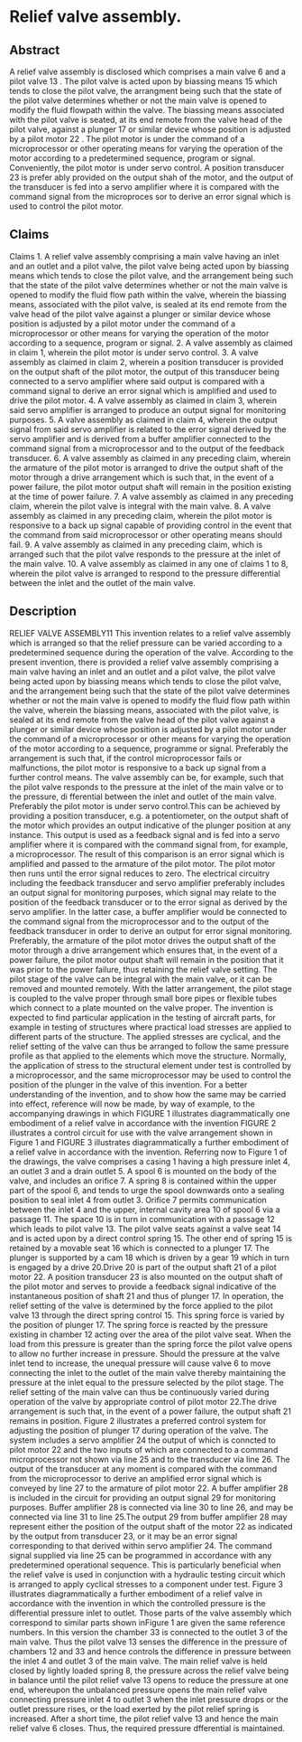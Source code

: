 # Relief valve assembly.

## Abstract
A relief valve assembly is disclosed which comprises a main valve 6 and a pilot valve 13 . The pilot valve is acted upon by biassing means 15 which tends to close the pilot valve, the arrangment being such that the state of the pilot valve determines whether or not the main valve is opened to modify the fluid flowpath within the valve. The biassing means associated with the pilot valve is seated, at its end remote from the valve head of the pilot valve, against a plunger 17 or similar device whose position is adjusted by a pilot motor 22 . The pilot motor is under the command of a microprocessor or other operating means for varying the operation of the motor according to a predetermined sequence, program or signal. Conveniently, the pilot motor is under servo control. A position transducer 23 is prefer ably provided on the output shah of the motor, and the output of the transducer is fed into a servo amplifier where it is compared with the command signal from the microproces sor to derive an error signal which is used to control the pilot motor.

## Claims
Claims 1. A relief valve assembly comprising a main valve having an inlet and an outlet and a pilot valve, the pilot valve being acted upon by biassing means which tends to close the pilot valve, and the arrangement being such that the state of the pilot valve determines whether or not the main valve is opened to modify the fluid flow path within the valve, wherein the biassing means, associated with the pilot valve, is sealed at its end remote from the valve head of the pilot valve against a plunger or similar device whose position is adjusted by a pilot motor under the command of a microprocessor or other means for varying the operation of the motor according to a sequence, program or signal. 2. A valve assembly as claimed in claim 1, wherein the pilot motor is under servo control. 3. A valve assembly as claimed in claim 2, wherein a position transducer is provided on the output shaft of the pilot motor, the output of this transducer being connected to a servo amplifier where said output is compared with a command signal to derive an error signal which is amplified and used to drive the pilot motor. 4. A valve assembly as claimed in claim 3, wherein said servo amplifier is arranged to produce an output signal for monitoring purposes. 5. A valve assembly as claimed in claim 4, wherein the output signal from said servo amplifier is related to the error signal derived by the servo amplifier and is derived from a buffer amplifier connected to the command signal from a microprocessor and to the output of the feedback transducer. 6. A valve assembly as claimed in any preceding claim, wherein the armature of the pilot motor is arranged to drive the output shaft of the motor through a drive arrangement which is such that, in the event of a power failure, the pilot motor output shaft will remain in the position existing at the time of power failure. 7. A valve assembly as claimed in any preceding claim, wherein the pilot valve is integral with the main valve. 8. A valve assembly as claimed in any preceding claim, wherein the pilot motor is responsive to a back up signal capable of providing control in the event that the command from said microprocessor or other operating means should fail. 9. A valve assembly as claimed in any preceding claim, which is arranged such that the pilot valve responds to the pressure at the inlet of the main valve. 10. A valve assembly as claimed in any one of claims 1 to 8, wherein the pilot valve is arranged to respond to the pressure differential between the inlet and the outlet of the main valve.

## Description
RELIEF VALVE ASSEMBLY11 This invention relates to a relief valve assembly which is arranged so that the relief pressure can be varied according to a predetermined sequence during the operation of the valve. According to the present invention, there is provided a relief valve assembly comprising a main valve having an inlet and an outlet and a pilot valve, the pilot valve being acted upon by biassing means which tends to close the pilot valve, and the arrangement being such that the state of the pilot valve determines whether or not the main valve is opened to modify the fluid flow path within the valve, wherein the biassing means, associated with the pilot valve, is sealed at its end remote from the valve head of the pilot valve against a plunger or similar device whose position is adjusted by a pilot motor under the command of a microprocessor or other means for varying the operation of the motor according to a sequence, programme or signal. Preferably the arrangement is such that, if the control microprocessor fails or malfunctions, the pilot motor is responsive to a back up signal from a further control means. The valve assembly can be, for example, such that the pilot valve responds to the pressure at the inlet of the main valve or to the pressure, di fferential between the inlet and outlet of the main valve. Preferably the pilot motor is under servo control.This can be achieved by providing a position transducer, e.g. a potentiometer, on the output shaft of the motor which provides an output indicative of the plunger position at any instance. This output is used as a feedback signal and is fed into a servo amplifier where it is compared with the command signal from, for example, a microprocessor. The result of this comparison is an error signal which is amplified and passed to the armature of the pilot motor. The pilot motor then runs until the error signal reduces to zero. The electrical circuitry including the feedback transducer and servo amplifier preferably includes an output signal for monitoring purposes, which signal may relate to the position of the feedback transducer or to the error signal as derived by the servo amplifier. In the latter case, a buffer amplifier would be connected to the command signal from the microprocessor and to the output of the feedback transducer in order to derive an output for error signal monitoring. Preferably, the armature of the pilot motor drives the output shaft of the motor through a drive arrangement which ensures that, in the event of a power failure, the pilot motor output shaft will remain in the position that it was prior to the power failure, thus retaining the relief valve setting. The pilot stage of the valve can be integral with the main valve, or it can be removed and mounted remotely. With the latter arrangement, the pilot stage is coupled to the valve proper through small bore pipes or flexible tubes which connect to a plate mounted on the valve proper. The invention is expected to find particular application in the testing of aircraft parts, for example in testing of structures where practical load stresses are applied to different parts of the structure. The applied stresses are cyclical, and the relief setting of the valve can thus be arranged to follow the same pressure profile as that applied to the elements which move the structure. Normally, the application of stress to the structural element under test is controlled by a microprocessor, and the same microprocessor may be used to control the position of the plunger in the valve of this invention. For a better understanding of the invention, and to show how the same may be carried into effect, reference will now be made, by way of example, to the accompanying drawings in which FIGURE 1 illustrates diagrammatically one embodiment of a relief valve in accordance with the invention FIGURE 2 illustrates a control circuit for use with the valve arrangement shown in Figure 1 and FIGURE 3 illustrates diagrammatically a further embodiment of a relief valve in accordance with the invention. Referring now to Figure 1 of the drawings, the valve comprises a casing 1 having a high pressure inlet 4, an outlet 3 and a drain outlet 5. A spool 6 is mounted on the body of the valve, and includes an orifice 7. A spring 8 is contained within the upper part of the spool 6, and tends to urge the spool downwards onto a sealing position to seal inlet 4 from outlet 3. Orifice 7 permits communication between the inlet 4 and the upper, internal cavity area 10 of spool 6 via a passage 11. The space 10 is in turn in communication with a passage 12 which leads to pilot valve 13. The pilot valve seats against a valve seat 14 and is acted upon by a direct control spring 15. The other end of spring 15 is retained by a movable seat 16 which is connected to a plunger 17. The plunger is supported by a cam 18 which is driven by a gear 19 which in turn is engaged by a drive 20.Drive 20 is part of the output shaft 21 of a pilot motor 22. A position transducer 23 is also mounted on the output shaft of the pilot motor and serves to provide a feedback signal indicative of the instantaneous position of shaft 21 and thus of plunger 17. In operation, the relief setting of the valve is determined by the force applied to the pilot valve 13 through the direct spring control 15. This spring force is varied by the position of plunger 17. The spring force is reacted by the pressure existing in chamber 12 acting over the area of the pilot valve seat. When the load from this pressure is greater than the spring force the pilot valve opens to allow no further increase in pressure. Should the pressure at the valve inlet tend to increase, the unequal pressure will cause valve 6 to move connecting the inlet to the outlet of the main valve thereby maintaining the pressure at the inlet equal to the pressure selected by the pilot stage. The relief setting of the main valve can thus be continuously varied during operation of the valve by appropriate control of pilot motor 22.The drive arrangement is such that, in the event of a power failure, the output shaft 21 remains in position. Figure 2 illustrates a preferred control system for adjusting the position of plunger 17 during operation of the valve. The system includes a servo amplifier 24 the output of which is conncted to pilot motor 22 and the two inputs of which are connected to a command microprocessor not shown via line 25 and to the transducer via line 26. The output of the transducer at any moment is compared with the command from the microprocessor to derive an amplified error signal which is conveyed by line 27 to the armature of pilot motor 22. A buffer amplifier 28 is included in the circuit for providing an output signal 29 for monitoring purposes. Buffer amplifier 28 is connected via line 30 to line 26, and may be connected via line 31 to line 25.The output 29 from buffer amplifier 28 may represent either the position of the output shaft of the motor 22 as indicated by the output from transducer 23, or it may be an error signal corresponding to that derived within servo amplifier 24. The command signal supplied via line 25 can be programmed in accordance with any predetermined operational sequence. This is particularly beneficial when the relief valve is used in conjunction with a hydraulic testing circuit which is arranged to apply cyclical stresses to a component under test. Figure 3 illustrates diagrammatically a further embodiment of a relief valve in accordance with the invention in which the controlled pressure is the differential pressure inlet to outlet. Those parts of the valve assembly which correspond to similar parts shown inFigure 1 are given the same reference numbers. In this version the chamber 33 is connected to the outlet 3 of the main valve. Thus the pilot valve 13 senses the difference in the pressure of chambers 12 and 33 and hence controls the difference in pressure between the inlet 4 and outlet 3 of the main valve. The main relief valve is held closed by lightly loaded spring 8, the pressure across the relief valve being in balance until the pilot relief valve 13 opens to reduce the pressure at one end, whereupon the unbalanced pressure opens the main relief valve connecting pressure inlet 4 to outlet 3 when the inlet pressure drops or the outlet pressure rises, or the load exerted by the pilot relief spring is increased. After a short time, the pilot relief valve 13 and hence the main relief valve 6 closes. Thus, the required pressure dfferential is maintained.